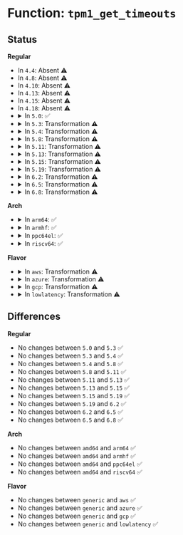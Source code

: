 # Function: <code>tpm1_get_timeouts</code>

## Status
<b>Regular</b>
<ul>
<li>
In <code>4.4</code>: Absent ⚠️
</li>
<li>
In <code>4.8</code>: Absent ⚠️
</li>
<li>
In <code>4.10</code>: Absent ⚠️
</li>
<li>
In <code>4.13</code>: Absent ⚠️
</li>
<li>
In <code>4.15</code>: Absent ⚠️
</li>
<li>
In <code>4.18</code>: Absent ⚠️
</li>
<li>
<details>
<summary>In <code>5.0</code>: ✅</summary>

```c
int tpm1_get_timeouts(struct tpm_chip *chip);
```

**Collision:** Unique Global

**Inline:** No

**Transformation:** False

**Instances:**

```
In drivers/char/tpm/tpm1-cmd.c (ffffffff81676f80)
Location: drivers/char/tpm/tpm1-cmd.c:345
Inline: False
Direct callers:
  - drivers/char/tpm/tpm-interface.c:tpm_get_timeouts
  - drivers/char/tpm/tpm1-cmd.c:tpm1_auto_startup
```
**Symbols:**

```
ffffffff81676f80-ffffffff81677380: tpm1_get_timeouts (STB_GLOBAL)
```
</details>
</li>
<li>
<details>
<summary>In <code>5.3</code>: Transformation ⚠️</summary>

```c
int tpm1_get_timeouts(struct tpm_chip *chip);
```

**Collision:** Unique Global

**Inline:** No

**Transformation:** True

**Instances:**

```
In drivers/char/tpm/tpm1-cmd.c (0)
Location: drivers/char/tpm/tpm1-cmd.c:342
Inline: False
Direct callers:
  - drivers/char/tpm/tpm-interface.c:tpm_get_timeouts
  - drivers/char/tpm/tpm1-cmd.c:tpm1_auto_startup
```
**Symbols:**

```
ffffffff816ad6f0-ffffffff816ad883: tpm1_get_timeouts.cold (STB_LOCAL)
ffffffff816acc30-ffffffff816acef5: tpm1_get_timeouts (STB_GLOBAL)
```
</details>
</li>
<li>
<details>
<summary>In <code>5.4</code>: Transformation ⚠️</summary>

```c
int tpm1_get_timeouts(struct tpm_chip *chip);
```

**Collision:** Unique Global

**Inline:** No

**Transformation:** True

**Instances:**

```
In drivers/char/tpm/tpm1-cmd.c (0)
Location: drivers/char/tpm/tpm1-cmd.c:342
Inline: False
Direct callers:
  - drivers/char/tpm/tpm-interface.c:tpm_get_timeouts
  - drivers/char/tpm/tpm1-cmd.c:tpm1_auto_startup
```
**Symbols:**

```
ffffffff816d03d0-ffffffff816d0563: tpm1_get_timeouts.cold (STB_LOCAL)
ffffffff816cf910-ffffffff816cfbd5: tpm1_get_timeouts (STB_GLOBAL)
```
</details>
</li>
<li>
<details>
<summary>In <code>5.8</code>: Transformation ⚠️</summary>

```c
int tpm1_get_timeouts(struct tpm_chip *chip);
```

**Collision:** Unique Global

**Inline:** No

**Transformation:** True

**Instances:**

```
In drivers/char/tpm/tpm1-cmd.c (0)
Location: drivers/char/tpm/tpm1-cmd.c:342
Inline: False
Direct callers:
  - drivers/char/tpm/tpm-interface.c:tpm_get_timeouts
  - drivers/char/tpm/tpm1-cmd.c:tpm1_auto_startup
```
**Symbols:**

```
ffffffff817852c3-ffffffff8178544d: tpm1_get_timeouts.cold (STB_LOCAL)
ffffffff81784880-ffffffff81784b85: tpm1_get_timeouts (STB_GLOBAL)
```
</details>
</li>
<li>
<details>
<summary>In <code>5.11</code>: Transformation ⚠️</summary>

```c
int tpm1_get_timeouts(struct tpm_chip *chip);
```

**Collision:** Unique Global

**Inline:** No

**Transformation:** True

**Instances:**

```
In drivers/char/tpm/tpm1-cmd.c (0)
Location: drivers/char/tpm/tpm1-cmd.c:342
Inline: False
Direct callers:
  - drivers/char/tpm/tpm-interface.c:tpm_get_timeouts
  - drivers/char/tpm/tpm1-cmd.c:tpm1_auto_startup
```
**Symbols:**

```
ffffffff81c0a463-ffffffff81c0a5ed: tpm1_get_timeouts.cold (STB_LOCAL)
ffffffff8179bcc0-ffffffff8179bfc5: tpm1_get_timeouts (STB_GLOBAL)
```
</details>
</li>
<li>
<details>
<summary>In <code>5.13</code>: Transformation ⚠️</summary>

```c
int tpm1_get_timeouts(struct tpm_chip *chip);
```

**Collision:** Unique Global

**Inline:** No

**Transformation:** True

**Instances:**

```
In drivers/char/tpm/tpm1-cmd.c (0)
Location: drivers/char/tpm/tpm1-cmd.c:342
Inline: False
Direct callers:
  - drivers/char/tpm/tpm-interface.c:tpm_get_timeouts
  - drivers/char/tpm/tpm1-cmd.c:tpm1_auto_startup
```
**Symbols:**

```
ffffffff81bfbef6-ffffffff81bfc080: tpm1_get_timeouts.cold (STB_LOCAL)
ffffffff8177e7f0-ffffffff8177eaf5: tpm1_get_timeouts (STB_GLOBAL)
```
</details>
</li>
<li>
<details>
<summary>In <code>5.15</code>: Transformation ⚠️</summary>

```c
int tpm1_get_timeouts(struct tpm_chip *chip);
```

**Collision:** Unique Global

**Inline:** No

**Transformation:** True

**Instances:**

```
In drivers/char/tpm/tpm1-cmd.c (0)
Location: drivers/char/tpm/tpm1-cmd.c:342
Inline: False
Direct callers:
  - drivers/char/tpm/tpm-interface.c:tpm_get_timeouts
  - drivers/char/tpm/tpm1-cmd.c:tpm1_auto_startup
```
**Symbols:**

```
ffffffff81cfcbb0-ffffffff81cfcda4: tpm1_get_timeouts.cold (STB_LOCAL)
ffffffff81804a30-ffffffff81804e1b: tpm1_get_timeouts (STB_GLOBAL)
```
</details>
</li>
<li>
<details>
<summary>In <code>5.19</code>: Transformation ⚠️</summary>

```c
int tpm1_get_timeouts(struct tpm_chip *chip);
```

**Collision:** Unique Global

**Inline:** No

**Transformation:** True

**Instances:**

```
In drivers/char/tpm/tpm1-cmd.c (0)
Location: drivers/char/tpm/tpm1-cmd.c:342
Inline: False
Direct callers:
  - drivers/char/tpm/tpm-interface.c:tpm_get_timeouts
  - drivers/char/tpm/tpm1-cmd.c:tpm1_auto_startup
```
**Symbols:**

```
ffffffff81ec5398-ffffffff81ec55f9: tpm1_get_timeouts.cold (STB_LOCAL)
ffffffff81944380-ffffffff81944805: tpm1_get_timeouts (STB_GLOBAL)
```
</details>
</li>
<li>
<details>
<summary>In <code>6.2</code>: Transformation ⚠️</summary>

```c
int tpm1_get_timeouts(struct tpm_chip *chip);
```

**Collision:** Unique Global

**Inline:** No

**Transformation:** True

**Instances:**

```
In drivers/char/tpm/tpm1-cmd.c (0)
Location: drivers/char/tpm/tpm1-cmd.c:342
Inline: False
Direct callers:
  - drivers/char/tpm/tpm-interface.c:tpm_get_timeouts
  - drivers/char/tpm/tpm1-cmd.c:tpm1_auto_startup
```
**Symbols:**

```
ffffffff82096af6-ffffffff82096b82: tpm1_get_timeouts.cold (STB_LOCAL)
ffffffff81aa7060-ffffffff81aa76cd: tpm1_get_timeouts (STB_GLOBAL)
```
</details>
</li>
<li>
<details>
<summary>In <code>6.5</code>: Transformation ⚠️</summary>

```c
int tpm1_get_timeouts(struct tpm_chip *chip);
```

**Collision:** Unique Global

**Inline:** No

**Transformation:** True

**Instances:**

```
In drivers/char/tpm/tpm1-cmd.c (0)
Location: drivers/char/tpm/tpm1-cmd.c:342
Inline: False
Direct callers:
  - drivers/char/tpm/tpm-interface.c:tpm_get_timeouts
  - drivers/char/tpm/tpm1-cmd.c:tpm1_auto_startup
```
**Symbols:**

```
ffffffff82117a23-ffffffff82117aaf: tpm1_get_timeouts.cold (STB_LOCAL)
ffffffff81af28a0-ffffffff81af2efc: tpm1_get_timeouts (STB_GLOBAL)
```
</details>
</li>
<li>
<details>
<summary>In <code>6.8</code>: Transformation ⚠️</summary>

```c
int tpm1_get_timeouts(struct tpm_chip *chip);
```

**Collision:** Unique Global

**Inline:** No

**Transformation:** True

**Instances:**

```
In drivers/char/tpm/tpm1-cmd.c (0)
Location: drivers/char/tpm/tpm1-cmd.c:342
Inline: False
Direct callers:
  - drivers/char/tpm/tpm-interface.c:tpm_get_timeouts
  - drivers/char/tpm/tpm1-cmd.c:tpm1_auto_startup
```
**Symbols:**

```
ffffffff821f5798-ffffffff821f5824: tpm1_get_timeouts.cold (STB_LOCAL)
ffffffff81b45e30-ffffffff81b46487: tpm1_get_timeouts (STB_GLOBAL)
```
</details>
</li>
</ul>
<b>Arch</b>
<ul>
<li>
<details>
<summary>In <code>arm64</code>: ✅</summary>

```c
int tpm1_get_timeouts(struct tpm_chip *chip);
```

**Collision:** Unique Global

**Inline:** No

**Transformation:** False

**Instances:**

```
In drivers/char/tpm/tpm1-cmd.c (ffff8000108b9ed0)
Location: drivers/char/tpm/tpm1-cmd.c:342
Inline: False
Direct callers:
  - drivers/char/tpm/tpm-interface.c:tpm_get_timeouts
  - drivers/char/tpm/tpm1-cmd.c:tpm1_auto_startup
```
**Symbols:**

```
ffff8000108b9ed0-ffff8000108ba2e0: tpm1_get_timeouts (STB_GLOBAL)
```
</details>
</li>
<li>
<details>
<summary>In <code>armhf</code>: ✅</summary>

```c
int tpm1_get_timeouts(struct tpm_chip *chip);
```

**Collision:** Unique Global

**Inline:** No

**Transformation:** False

**Instances:**

```
In drivers/char/tpm/tpm1-cmd.c (c09b3290)
Location: drivers/char/tpm/tpm1-cmd.c:342
Inline: False
Direct callers:
  - drivers/char/tpm/tpm-interface.c:tpm_get_timeouts
  - drivers/char/tpm/tpm1-cmd.c:tpm1_auto_startup
```
**Symbols:**

```
c09b3290-c09b36b4: tpm1_get_timeouts (STB_GLOBAL)
```
</details>
</li>
<li>
<details>
<summary>In <code>ppc64el</code>: ✅</summary>

```c
int tpm1_get_timeouts(struct tpm_chip *chip);
```

**Collision:** Unique Global

**Inline:** No

**Transformation:** False

**Instances:**

```
In drivers/char/tpm/tpm1-cmd.c (c00000000095b020)
Location: drivers/char/tpm/tpm1-cmd.c:342
Inline: False
Direct callers:
  - drivers/char/tpm/tpm-interface.c:tpm_get_timeouts
  - drivers/char/tpm/tpm1-cmd.c:tpm1_auto_startup
```
**Symbols:**

```
c00000000095b020-c00000000095b4fc: tpm1_get_timeouts (STB_GLOBAL)
```
</details>
</li>
<li>
<details>
<summary>In <code>riscv64</code>: ✅</summary>

```c
int tpm1_get_timeouts(struct tpm_chip *chip);
```

**Collision:** Unique Global

**Inline:** No

**Transformation:** False

**Instances:**

```
In drivers/char/tpm/tpm1-cmd.c (ffffffe00056a5d6)
Location: drivers/char/tpm/tpm1-cmd.c:342
Inline: False
Direct callers:
  - drivers/char/tpm/tpm-interface.c:tpm_get_timeouts
  - drivers/char/tpm/tpm1-cmd.c:tpm1_auto_startup
```
**Symbols:**

```
ffffffe00056a5d6-ffffffe00056ab36: tpm1_get_timeouts (STB_GLOBAL)
```
</details>
</li>
</ul>
<b>Flavor</b>
<ul>
<li>
<details>
<summary>In <code>aws</code>: Transformation ⚠️</summary>

```c
int tpm1_get_timeouts(struct tpm_chip *chip);
```

**Collision:** Unique Global

**Inline:** No

**Transformation:** True

**Instances:**

```
In drivers/char/tpm/tpm1-cmd.c (0)
Location: drivers/char/tpm/tpm1-cmd.c:342
Inline: False
Direct callers:
  - drivers/char/tpm/tpm-interface.c:tpm_get_timeouts
  - drivers/char/tpm/tpm1-cmd.c:tpm1_auto_startup
```
**Symbols:**

```
ffffffff81695e20-ffffffff81695fb3: tpm1_get_timeouts.cold (STB_LOCAL)
ffffffff81695360-ffffffff81695625: tpm1_get_timeouts (STB_GLOBAL)
```
</details>
</li>
<li>
<details>
<summary>In <code>azure</code>: Transformation ⚠️</summary>

```c
int tpm1_get_timeouts(struct tpm_chip *chip);
```

**Collision:** Unique Global

**Inline:** No

**Transformation:** True

**Instances:**

```
In drivers/char/tpm/tpm1-cmd.c (0)
Location: drivers/char/tpm/tpm1-cmd.c:342
Inline: False
Direct callers:
  - drivers/char/tpm/tpm-interface.c:tpm_get_timeouts
  - drivers/char/tpm/tpm1-cmd.c:tpm1_auto_startup
```
**Symbols:**

```
ffffffff81673810-ffffffff816739a3: tpm1_get_timeouts.cold (STB_LOCAL)
ffffffff81672d50-ffffffff81673015: tpm1_get_timeouts (STB_GLOBAL)
```
</details>
</li>
<li>
<details>
<summary>In <code>gcp</code>: Transformation ⚠️</summary>

```c
int tpm1_get_timeouts(struct tpm_chip *chip);
```

**Collision:** Unique Global

**Inline:** No

**Transformation:** True

**Instances:**

```
In drivers/char/tpm/tpm1-cmd.c (0)
Location: drivers/char/tpm/tpm1-cmd.c:342
Inline: False
Direct callers:
  - drivers/char/tpm/tpm-interface.c:tpm_get_timeouts
  - drivers/char/tpm/tpm1-cmd.c:tpm1_auto_startup
```
**Symbols:**

```
ffffffff816c4090-ffffffff816c4223: tpm1_get_timeouts.cold (STB_LOCAL)
ffffffff816c35d0-ffffffff816c3895: tpm1_get_timeouts (STB_GLOBAL)
```
</details>
</li>
<li>
<details>
<summary>In <code>lowlatency</code>: Transformation ⚠️</summary>

```c
int tpm1_get_timeouts(struct tpm_chip *chip);
```

**Collision:** Unique Global

**Inline:** No

**Transformation:** True

**Instances:**

```
In drivers/char/tpm/tpm1-cmd.c (0)
Location: drivers/char/tpm/tpm1-cmd.c:342
Inline: False
Direct callers:
  - drivers/char/tpm/tpm-interface.c:tpm_get_timeouts
  - drivers/char/tpm/tpm1-cmd.c:tpm1_auto_startup
```
**Symbols:**

```
ffffffff816de630-ffffffff816de7b8: tpm1_get_timeouts.cold (STB_LOCAL)
ffffffff816ddba0-ffffffff816dde65: tpm1_get_timeouts (STB_GLOBAL)
```
</details>
</li>
</ul>

## Differences
<b>Regular</b>
<ul>
<li>
No changes between <code>5.0</code> and <code>5.3</code> ✅
</li>
<li>
No changes between <code>5.3</code> and <code>5.4</code> ✅
</li>
<li>
No changes between <code>5.4</code> and <code>5.8</code> ✅
</li>
<li>
No changes between <code>5.8</code> and <code>5.11</code> ✅
</li>
<li>
No changes between <code>5.11</code> and <code>5.13</code> ✅
</li>
<li>
No changes between <code>5.13</code> and <code>5.15</code> ✅
</li>
<li>
No changes between <code>5.15</code> and <code>5.19</code> ✅
</li>
<li>
No changes between <code>5.19</code> and <code>6.2</code> ✅
</li>
<li>
No changes between <code>6.2</code> and <code>6.5</code> ✅
</li>
<li>
No changes between <code>6.5</code> and <code>6.8</code> ✅
</li>
</ul>
<b>Arch</b>
<ul>
<li>
No changes between <code>amd64</code> and <code>arm64</code> ✅
</li>
<li>
No changes between <code>amd64</code> and <code>armhf</code> ✅
</li>
<li>
No changes between <code>amd64</code> and <code>ppc64el</code> ✅
</li>
<li>
No changes between <code>amd64</code> and <code>riscv64</code> ✅
</li>
</ul>
<b>Flavor</b>
<ul>
<li>
No changes between <code>generic</code> and <code>aws</code> ✅
</li>
<li>
No changes between <code>generic</code> and <code>azure</code> ✅
</li>
<li>
No changes between <code>generic</code> and <code>gcp</code> ✅
</li>
<li>
No changes between <code>generic</code> and <code>lowlatency</code> ✅
</li>
</ul>
